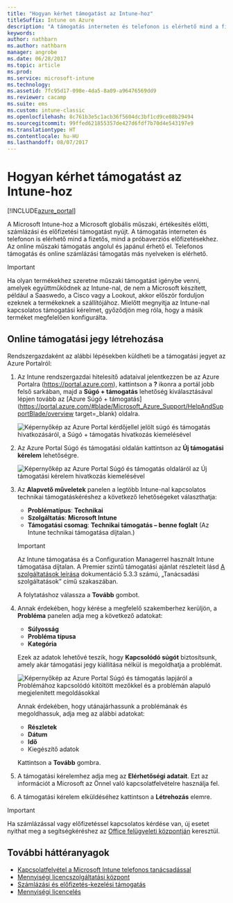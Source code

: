 ```yaml
---
title: "Hogyan kérhet támogatást az Intune-hoz"
titleSuffix: Intune on Azure
description: "A támogatás interneten és telefonon is elérhető mind a fizetős, mind a próbaverziós előfizetésekhez."
keywords: 
author: nathbarn
ms.author: nathbarn
manager: angrobe
ms.date: 06/28/2017
ms.topic: article
ms.prod: 
ms.service: microsoft-intune
ms.technology: 
ms.assetid: 7fc95d17-098e-4da5-8a09-a96476569dd9
ms.reviewer: cacamp
ms.suite: ems
ms.custom: intune-classic
ms.openlocfilehash: 8c761b3e5c1acb36f5604dc3bf1cd9ce08b29494
ms.sourcegitcommit: 99ffed621855357de427d6fdf7b70d4e543197e9
ms.translationtype: HT
ms.contentlocale: hu-HU
ms.lasthandoff: 08/07/2017
---
```

# <a name="how-to-get-support-for-microsoft-intune"></a>Hogyan kérhet támogatást az Intune-hoz

[!INCLUDE[azure_portal](./includes/note-for-both-portals.md)]

A Microsoft Intune-hoz a Microsoft globális műszaki, értékesítés előtti, számlázási és előfizetési támogatást nyújt. A támogatás interneten és telefonon is elérhető mind a fizetős, mind a próbaverziós előfizetésekhez. Az online műszaki támogatás angolul és japánul érhető el. Telefonos támogatás és online számlázási támogatás más nyelveken is elérhető.

>[!IMPORTANT]
> Ha olyan termékekhez szeretne műszaki támogatást igénybe venni, amelyek együttműködnek az Intune-nal, de nem a Microsoft készített, például a Saaswedo, a Cisco vagy a Lookout, akkor először forduljon ezeknek a termékeknek a szállítójához. Mielőtt megnyitja az Intune-nal kapcsolatos támogatási kérelmet, győződjön meg róla, hogy a másik terméket megfelelően konfigurálta.

## <a name="create-an-online-support-ticket"></a>Online támogatási jegy létrehozása

Rendszergazdaként az alábbi lépésekben küldheti be a támogatási jegyet az Azure Portalról:

1. Az Intune rendszergazdai hitelesítő adataival jelentkezzen be az Azure Portalra (https://portal.azure.com), kattintson a **?** ikonra a portál jobb felső sarkában, majd a **Súgó + támogatás** lehetőség kiválasztásával lépjen tovább az [Azure Súgó + támogatás](https://portal.azure.com/#blade/Microsoft_Azure_Support/HelpAndSupportBlade/overview target=_blank) oldalra.

    ![Képernyőkép az Azure Portal kérdőjellel jelölt súgó és támogatás hivatkozásáról, a Súgó + támogatás hivatkozás kiemelésével](./media/azure-get-support.png)

2. Az Azure Portal Súgó és támogatási oldalán kattintson az **Új támogatási kérelem** lehetőségre.

    ![Képernyőkép az Azure Portal Súgó és támogatás oldaláról az Új támogatási kérelem hivatkozás kiemelésével](./media/azure-support-ticket-link.png)
3. Az **Alapvető műveletek** panelen a legtöbb Intune-nal kapcsolatos technikai támogatáskéréshez a következő lehetőségeket választhatja:
    - **Problématípus**: **Technikai**
    - **Szolgáltatás**: **Microsoft Intune**
    - **Támogatási csomag**: **Technikai támogatás – benne foglalt** (Az Intune technikai támogatása díjtalan.)

    >[!IMPORTANT]
    >Az Intune támogatása és a Configuration Managerrel használt Intune támogatása díjtalan. A Premier szintű támogatási ajánlat részleteit lásd [A szolgáltatások leírása](https://www.microsoft.com/microsoftservices/services-list.aspx) dokumentáció 5.3.3 számú, „Tanácsadási szolgáltatások” című szakaszában.

    A folytatáshoz válassza a **Tovább** gombot.
4. Annak érdekében, hogy kérése a megfelelő szakemberhez kerüljön, a **Probléma** panelen adja meg a következő adatokat:
    - **Súlyosság**
    - **Probléma típusa**
    - **Kategória**

    Ezek az adatok lehetővé teszik, hogy **Kapcsolódó súgót** biztosítsunk, amely akár támogatási jegy kiállítása nélkül is megoldhatja a problémát.

    ![Képernyőkép az Azure Portal Súgó és támogatás lapjáról a Problémához kapcsolódó kitöltött mezőkkel és a problémán alapuló megjelenített megoldásokkal](./media/support-need-solutions.png)

    Annak érdekében, hogy utánajárhassunk a problémának és megoldhassuk, adja meg az alábbi adatokat:
    -   **Részletek**
    - **Dátum**
    - **Idő**
    - Kiegészítő adatok

    Kattintson a **Tovább** gombra.
5. A támogatási kérelemhez adja meg az **Elérhetőségi adatait**. Ezt az információt a Microsoft az Önnel való kapcsolatfelvételre használja fel.
6. A támogatási kérelem elküldéséhez kattintson a **Létrehozás** elemre.

>[!IMPORTANT]
>Ha számlázással vagy előfizetéssel kapcsolatos kérdése van, új esetet nyithat meg a segítségkéréshez az [Office felügyeleti központján](https://portal.office.com/Support/SupportEntry.aspx) keresztül.

## <a name="additional-resources"></a>További háttéranyagok
- [Kapcsolatfelvétel a Microsoft Intune telefonos tanácsadással](phone-support-contact.md)
- [Mennyiségi licencszolgáltatási központ](http://go.microsoft.com/fwlink/p/?LinkID=282016)
- [Számlázási és előfizetés-kezelési támogatás](https://support.office.com/article/Contact-Office-365-for-business-support-Admin-Help-32a17ca7-6fa0-4870-8a8d-e25ba4ccfd4b)
- [Mennyiségi licencelés](http://go.microsoft.com/fwlink/p/?LinkID=282015)
